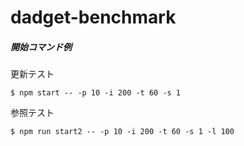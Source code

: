 # dadget-benchmark

##### 開始コマンド例
更新テスト
```
$ npm start -- -p 10 -i 200 -t 60 -s 1
```
参照テスト
```
$ npm run start2 -- -p 10 -i 200 -t 60 -s 1 -l 100
```